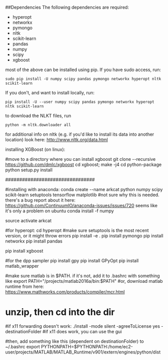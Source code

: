 ##Dependencies
The following dependencies are required:

* hyperopt
* networkx
* pymongo
* nltk
* scikit-learn
* pandas
* numpy
* scipy
* xgboost

most of the above can be installed using pip. If you have sudo access, run:

    sudo pip install -U numpy scipy pandas pymongo networkx hyperopt nltk scikit-learn

If you don't, and want to install locally, run:

    pip install -U --user numpy scipy pandas pymongo networkx hyperopt nltk scikit-learn

to download the NLKT files, run 

    python -m nltk.downloader all

for additional info on nltk (e.g. if you'd like to install its data into another location) look here: http://www.nltk.org/data.html


installing XGBoost (on linux):

#move to a directory where you can install xgboost
git clone --recursive https://github.com/dmlc/xgboost
cd xgboost; make -j4
cd python-package
python setup.py install


################################

#installing with anaconda:
conda create --name arkcat python numpy scipy scikit-learn setuptools tensorflow matplotlib
#not sure why this is needed. there's a bug report about it here: https://github.com/ContinuumIO/anaconda-issues/issues/720 seems like it's only a problem on ubuntu
conda install  -f  numpy

source activate arkcat

#for hyperopt:
cd hyperopt
#make sure setuptools is the most recent version, or it might throw errors
pip install -e .
pip install pymongo
pip install networkx
pip install pandas

pip install xgboost

#for the dpp sampler
pip install gpy
pip install GPyOpt
pip install matlab_wrapper

#make sure matlab is in $PATH. if it's not, add it to .bashrc with something like export PATH="/projects/matlab2016a/bin:$PATH"
#or, download matlab runtime from here: https://www.mathworks.com/products/compiler/mcr.html
# unzip, then cd into the dir
#if x11 forwarding doesn't work:
./install -mode silent -agreeToLicense yes -destinationFolder <folder>
#if x11 does work, you can use the gui

#then, add something like this (dependent on destinationFolder) to ~/.bashrc
export PYTHONPATH=$PYTHONPATH:/home/ec2-user/projects/MATLAB/MATLAB_Runtime/v901/extern/engines/python/dist

